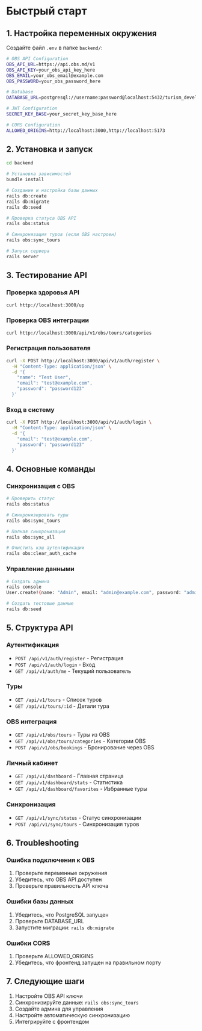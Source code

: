# Быстрый старт

## 1. Настройка переменных окружения

Создайте файл `.env` в папке `backend/`:

```bash
# OBS API Configuration
OBS_API_URL=https://api.obs.md/v1
OBS_API_KEY=your_obs_api_key_here
OBS_EMAIL=your_obs_email@example.com
OBS_PASSWORD=your_obs_password_here

# Database
DATABASE_URL=postgresql://username:password@localhost:5432/turism_development

# JWT Configuration
SECRET_KEY_BASE=your_secret_key_base_here

# CORS Configuration
ALLOWED_ORIGINS=http://localhost:3000,http://localhost:5173
```

## 2. Установка и запуск

```bash
cd backend

# Установка зависимостей
bundle install

# Создание и настройка базы данных
rails db:create
rails db:migrate
rails db:seed

# Проверка статуса OBS API
rails obs:status

# Синхронизация туров (если OBS настроен)
rails obs:sync_tours

# Запуск сервера
rails server
```

## 3. Тестирование API

### Проверка здоровья API
```bash
curl http://localhost:3000/up
```

### Проверка OBS интеграции
```bash
curl http://localhost:3000/api/v1/obs/tours/categories
```

### Регистрация пользователя
```bash
curl -X POST http://localhost:3000/api/v1/auth/register \
  -H "Content-Type: application/json" \
  -d '{
    "name": "Test User",
    "email": "test@example.com",
    "password": "password123"
  }'
```

### Вход в систему
```bash
curl -X POST http://localhost:3000/api/v1/auth/login \
  -H "Content-Type: application/json" \
  -d '{
    "email": "test@example.com",
    "password": "password123"
  }'
```

## 4. Основные команды

### Синхронизация с OBS
```bash
# Проверить статус
rails obs:status

# Синхронизировать туры
rails obs:sync_tours

# Полная синхронизация
rails obs:sync_all

# Очистить кэш аутентификации
rails obs:clear_auth_cache
```

### Управление данными
```bash
# Создать админа
rails console
User.create!(name: "Admin", email: "admin@example.com", password: "admin123", role: "admin")

# Создать тестовые данные
rails db:seed
```

## 5. Структура API

### Аутентификация
- `POST /api/v1/auth/register` - Регистрация
- `POST /api/v1/auth/login` - Вход
- `GET /api/v1/auth/me` - Текущий пользователь

### Туры
- `GET /api/v1/tours` - Список туров
- `GET /api/v1/tours/:id` - Детали тура

### OBS интеграция
- `GET /api/v1/obs/tours` - Туры из OBS
- `GET /api/v1/obs/tours/categories` - Категории OBS
- `POST /api/v1/obs/bookings` - Бронирование через OBS

### Личный кабинет
- `GET /api/v1/dashboard` - Главная страница
- `GET /api/v1/dashboard/stats` - Статистика
- `GET /api/v1/dashboard/favorites` - Избранные туры

### Синхронизация
- `GET /api/v1/sync/status` - Статус синхронизации
- `POST /api/v1/sync/tours` - Синхронизация туров

## 6. Troubleshooting

### Ошибка подключения к OBS
1. Проверьте переменные окружения
2. Убедитесь, что OBS API доступен
3. Проверьте правильность API ключа

### Ошибки базы данных
1. Убедитесь, что PostgreSQL запущен
2. Проверьте DATABASE_URL
3. Запустите миграции: `rails db:migrate`

### Ошибки CORS
1. Проверьте ALLOWED_ORIGINS
2. Убедитесь, что фронтенд запущен на правильном порту

## 7. Следующие шаги

1. Настройте OBS API ключи
2. Синхронизируйте данные: `rails obs:sync_tours`
3. Создайте админа для управления
4. Настройте автоматическую синхронизацию
5. Интегрируйте с фронтендом
